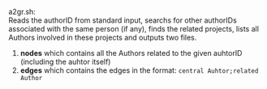 a2gr.sh:  
Reads the authorID from standard input, searchs for other authorIDs associated with the same person (if any), finds the related projects, lists all Authors involved in these projects and outputs two files.

1. **nodes** which contains all the Authors related to the given auhtorID (including the auhtor itself)
2. **edges** which contains the edges in the format: `central Auhtor;related Author`

